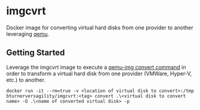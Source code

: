 # imgcvrt

Docker image for converting virtual hard disks from one provider to another leveraging [qemu](https://www.qemu.org/).  

## Getting Started

Leverage the imgcvrt image to execute a [qemu-img convert command](https://docs.openstack.org/image-guide/convert-images.html) in order to transform a virtual hard disk from one provider (VMWare, Hyper-V, etc.) to another.

``` docker run -it --rm=true -v <location of virtual disk to convert>:/tmp bturnerversagility/imgcvrt:<tag> convert .\<virtual disk to convert name> -O .\<name of converted virtual disk> -p ```

